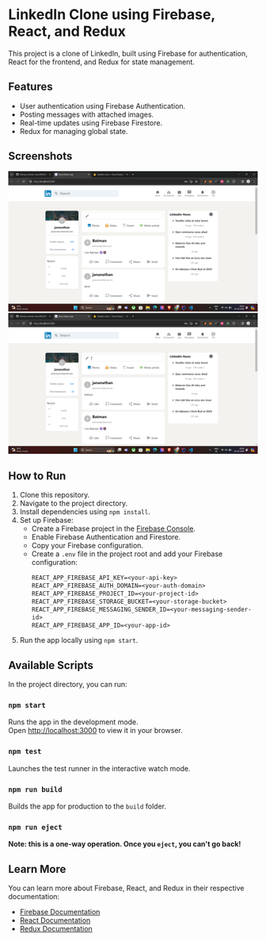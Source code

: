 # LinkedIn Clone using Firebase, React, and Redux

This project is a clone of LinkedIn, built using Firebase for authentication, React for the frontend, and Redux for state management.

## Features

- User authentication using Firebase Authentication.
- Posting messages with attached images.
- Real-time updates using Firebase Firestore.
- Redux for managing global state.

## Screenshots

![Screenshot 1](./screenshots/screenshot1.png)
![Screenshot 2](./screenshots/screenshot2.png)

## How to Run

1. Clone this repository.
2. Navigate to the project directory.
3. Install dependencies using `npm install`.
4. Set up Firebase:
   - Create a Firebase project in the [Firebase Console](https://console.firebase.google.com/).
   - Enable Firebase Authentication and Firestore.
   - Copy your Firebase configuration.
   - Create a `.env` file in the project root and add your Firebase configuration:
     ```
     REACT_APP_FIREBASE_API_KEY=<your-api-key>
     REACT_APP_FIREBASE_AUTH_DOMAIN=<your-auth-domain>
     REACT_APP_FIREBASE_PROJECT_ID=<your-project-id>
     REACT_APP_FIREBASE_STORAGE_BUCKET=<your-storage-bucket>
     REACT_APP_FIREBASE_MESSAGING_SENDER_ID=<your-messaging-sender-id>
     REACT_APP_FIREBASE_APP_ID=<your-app-id>
     ```
5. Run the app locally using `npm start`.

## Available Scripts

In the project directory, you can run:

### `npm start`

Runs the app in the development mode.\
Open [http://localhost:3000](http://localhost:3000) to view it in your browser.

### `npm test`

Launches the test runner in the interactive watch mode.

### `npm run build`

Builds the app for production to the `build` folder.

### `npm run eject`

**Note: this is a one-way operation. Once you `eject`, you can't go back!**

## Learn More

You can learn more about Firebase, React, and Redux in their respective documentation:

- [Firebase Documentation](https://firebase.google.com/docs)
- [React Documentation](https://reactjs.org/docs/getting-started.html)
- [Redux Documentation](https://redux.js.org/introduction/getting-started)
